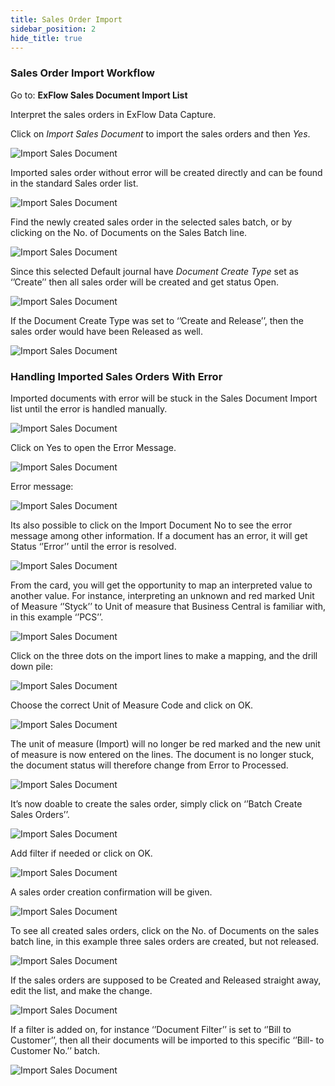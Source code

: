 ```yaml
---
title: Sales Order Import
sidebar_position: 2
hide_title: true
---
```


### Sales Order Import Workflow


Go to: **ExFlow Sales Document Import List**

Interpret the sales orders in ExFlow Data Capture. 

Click on *Import Sales Document* to import the sales orders and then *Yes*.

![Import Sales Document](@site/static/img/media/sales-document-import-list-import-001.png) <br/>

Imported sales order without error will be created directly and can be found in the standard Sales order list. 


![Import Sales Document](@site/static/img/media/sales-document-import-list-import-002.png) <br/>

Find the newly created sales order in the selected sales batch, or by clicking on the No. of Documents on the Sales Batch line. 

![Import Sales Document](@site/static/img/media/sales-document-import-list-import-003.png) <br/>

Since this selected Default journal have *Document Create Type* set as ‘’Create’’ then all sales order will be created and get status Open.

![Import Sales Document](@site/static/img/media/sales-document-import-list-import-004.png) <br/>

If the Document Create Type was set to ‘’Create and Release’’, then the sales order would have been Released as well. 

![Import Sales Document](@site/static/img/media/sales-document-import-list-import-005.png) <br/>


### Handling Imported Sales Orders With Error
Imported documents with error will be stuck in the Sales Document Import list until the error is handled manually.

![Import Sales Document](@site/static/img/media/sales-document-import-list-error-001.png) <br/>

Click on Yes to open the Error Message.

![Import Sales Document](@site/static/img/media/sales-document-import-list-error-002.png) <br/>

Error message:

![Import Sales Document](@site/static/img/media/sales-document-import-list-error-003.png) <br/>

Its also possible to click on the Import Document No to see the error message among other information. If a document has an error, it will get Status ‘’Error’’ until the error is resolved.

![Import Sales Document](@site/static/img/media/sales-document-import-list-error-004.png) <br/>

From the card, you will get the opportunity to map an interpreted value to another value. For instance, interpreting an unknown and red marked Unit of Measure ‘’Styck’’ to Unit of measure that Business Central is familiar with, in this example ‘’PCS’’. 

![Import Sales Document](@site/static/img/media/sales-document-import-list-error-005.png) <br/>

Click on the three dots on the import lines to make a mapping, and the drill down pile:

![Import Sales Document](@site/static/img/media/sales-document-import-list-error-006.png) <br/>

Choose the correct Unit of Measure Code and click on OK.

![Import Sales Document](@site/static/img/media/sales-document-import-list-error-007.png) <br/>

The unit of measure (Import) will no longer be red marked and the new unit of measure is now entered on the lines. The document is no longer stuck, the document status will therefore change from Error to Processed.

![Import Sales Document](@site/static/img/media/sales-document-import-list-error-008.png) <br/>

It’s now doable to create the sales order, simply click on ‘’Batch Create Sales Orders’’. 

![Import Sales Document](@site/static/img/media/sales-document-import-list-error-009.png) <br/>

Add filter if needed or click on OK.

![Import Sales Document](@site/static/img/media/sales-document-import-list-error-010.png) <br/>

A sales order creation confirmation will be given. 

![Import Sales Document](@site/static/img/media/sales-document-import-list-error-011.png) <br/>

To see all created sales orders, click on the No. of Documents on the sales batch line, in this example three sales orders are created, but not released.

![Import Sales Document](@site/static/img/media/sales-document-import-list-error-012.png) <br/>

If the sales orders are supposed to be Created and Released straight away, edit the list, and make the change.

![Import Sales Document](@site/static/img/media/sales-document-import-list-error-013.png) <br/>

If a filter is added on, for instance ‘’Document Filter’’ is set to ‘’Bill to Customer’’, then all their documents will be imported to this specific ‘’Bill- to Customer No.’’ batch.

![Import Sales Document](@site/static/img/media/sales-document-import-list-error-014.png) <br/>